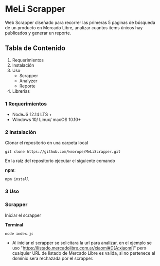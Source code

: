 # MeLi Scrapper

Web Scrapper diseñado para recorrer las primeras 5 paginas de búsqueda de un producto en Mercado Libre, analizar cuantos items únicos hay publicados y generar un reporte.

## Tabla de Contenido

1. Requerimientos
2. Instalación
3. Uso
   - Scrapper
   - Analyzer
   - Reporte
4. Librerías 

### 1 Requerimientos

- NodeJS 12.14 LTS + 
- Windows 10/ Linux/ macOS 10.10+

### 2 Instalación

Clonar el repositorio en una carpeta local
```
git clone https://github.com/kmorope/MeLiScrapper.git
```
En la raíz del repositorio ejecutar el siguiente comando

**npm**:
```
npm install
```

### 3 Uso

### Scrapper

Iniciar el scrapper 

**Terminal**
```
node index.js
```
- Al iniciar el scrapper se solicitara la url para analizar, en el ejemplo se uso 
"https://listado.mercadolibre.com.ar/xiaomi#D[A:xiaomi]" pero cualquier URL de listado de Mercado Libre es valida, si no pertenece al dominio sera rechazada por el scrapper.



